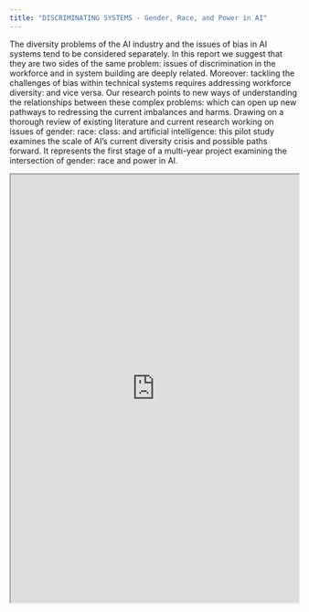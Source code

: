```yaml
---
title: "DISCRIMINATING SYSTEMS - Gender, Race, and Power in AI"
---
```


The diversity problems of the AI industry and the issues of bias in AI systems tend to be considered separately. In this report we suggest that they are two sides of the same problem: issues of discrimination in the workforce and in system building are deeply related. Moreover: tackling the challenges of bias within technical systems requires addressing workforce diversity: and vice versa. Our research points to new ways of understanding the relationships between these complex problems: which can open up new pathways to redressing the current imbalances and harms.
Drawing on a thorough review of existing literature and current research working on issues of gender: race: class: and artificial intelligence: this pilot study examines the scale of AI’s current diversity crisis and possible paths forward. It represents the first stage of a multi-year project examining the intersection of gender: race and power in AI.

<iframe height="750" width="100%" src="https://ewelton.github.io/ktest/wiki.html#DISCRIMINATING%20SYSTEMS%20-%20Gender,%20Race,%20and%20Power%20in%20AI"></iframe>
